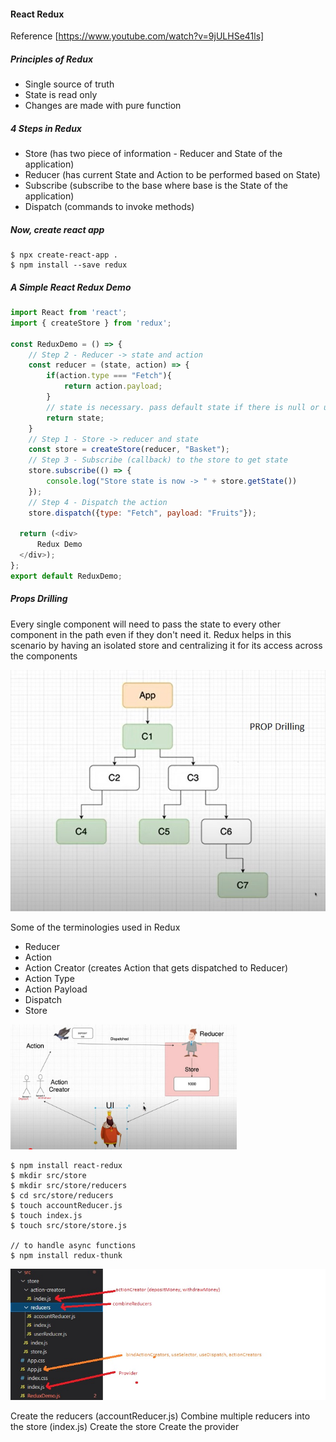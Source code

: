 #### React Redux
Reference [https://www.youtube.com/watch?v=9jULHSe41ls]

##### Principles of Redux
* Single source of truth
* State is read only
* Changes are made with pure function

##### 4 Steps in Redux
* Store (has two piece of information - Reducer and State of the application)
* Reducer (has current State and Action to be performed based on State)
* Subscribe (subscribe to the base where base is the State of the application)
* Dispatch (commands to invoke methods)

##### Now, create react app

```
$ npx create-react-app .
$ npm install --save redux
```

##### A Simple React Redux Demo

```javascript
import React from 'react';
import { createStore } from 'redux';

const ReduxDemo = () => {
    // Step 2 - Reducer -> state and action
    const reducer = (state, action) => {
        if(action.type === "Fetch"){
            return action.payload;
        }
        // state is necessary. pass default state if there is null or undefined values
        return state; 
    }
    // Step 1 - Store -> reducer and state
    const store = createStore(reducer, "Basket");
    // Step 3 - Subscribe (callback) to the store to get state
    store.subscribe(() => {
        console.log("Store state is now -> " + store.getState())
    });
    // Step 4 - Dispatch the action
    store.dispatch({type: "Fetch", payload: "Fruits"});

  return (<div>
      Redux Demo
  </div>);
};
export default ReduxDemo;
```

##### Props Drilling
Every single component will need to pass the state to every other component in the path even if they don't need it. Redux helps in this scenario by having an isolated store and centralizing it for its access across the components

![PROP Drilling](./gitassets/propdrilling.jpg "Stack of boxes")

Some of the terminologies used in Redux
* Reducer
* Action
* Action Creator (creates Action that gets dispatched to Reducer)
* Action Type
* Action Payload
* Dispatch
* Store


<img src="gitassets/redux-demonstration-example.jpg" alt="PROP Drilling" style="height: 200px;"/>


```
$ npm install react-redux
$ mkdir src/store
$ mkdir src/store/reducers
$ cd src/store/reducers
$ touch accountReducer.js
$ touch index.js
$ touch src/store/store.js

// to handle async functions
$ npm install redux-thunk
```

![Folder structure](./gitassets/redux-folder-structure.jpg "Redux folder structure")

Create the reducers (accountReducer.js)
Combine multiple reducers into the store (index.js)
Create the store
Create the provider